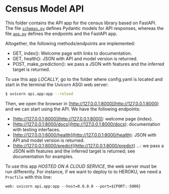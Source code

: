 # Census Model API

This folder contains the API app for the census library based on FastAPI. The file [`schemas.py`](./schemas.py) defines Pydantic models for API responses, whereas the file [`app.py`](./app.py) defines the endpoints and the FastAPI app.

Altogether, the following methods/endpoints are implemented:

- GET, index(): Welcome page with links to documentation.
- GET, health(): JSON with API and model version is returned. 
- POST, make_prediction(): we pass a JSON with features and the inferred target is returned.

To use this app *LOCALLY*, go to the folder where config.yaml is located and start in the terminal the Uvicorn ASGI web server:

```bash
$ uvicorn api.app:app --reload
```

Then, we open the browser in [http://127.0.0.1:8000](http://127.0.0.1:8000) and we can start using the API. We have the following endpoints:

- [http://127.0.0.1:8000](http://127.0.0.1:8000): welcome page (index).
- [http://127.0.0.1:8000/docs](http://127.0.0.1:8000/docs): documentation with testing interfaces.
- [http://127.0.0.1:8000/health](http://127.0.0.1:8000/health): JSON with API and model version is returned.
- [http://127.0.0.1:8000/predict](http://127.0.0.1:8000/predict) ...: we pass a JSON with features and the inferred target is returned; see documentation for examples.

To use this app *HOSTED ON A CLOUD SERVICE*, the web server must be run differently.
For instance, if we want to deploy to to HEROKU, we need a `Procfile` with this line:

    web: uvicorn api.app:app --host=0.0.0.0 --port=${PORT:-5000}

